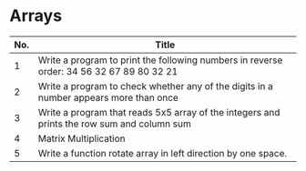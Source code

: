# Arrays

| No. | Title                                                                 |
| --- | --------------------------------------------------------------------- |
|   1 | Write a program to print the following numbers in reverse order: 34 56 32 67 89 80 32 21 |
| 2 | Write a program to check whether any of the digits in a number appears more than once |
|3| Write a program that reads 5x5 array of the integers and prints the row sum and column sum|
|4|Matrix Multiplication|
|5| Write a function rotate array in left direction by one space.|
